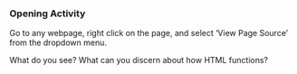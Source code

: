### Opening Activity

Go to any webpage, right click on the page, and select ‘View Page Source’ from the dropdown menu. 

What do you see? What can you discern about how HTML functions? 
